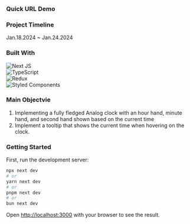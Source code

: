 ### Quick URL Demo


### Project Timeline
Jan.18.2024 ~ Jan.24.2024

### Built With 
![Next JS](https://img.shields.io/badge/Next-black?style=for-the-badge&logo=next.js&logoColor=white)
<br>
![TypeScript](https://img.shields.io/badge/typescript-%23007ACC.svg?style=for-the-badge&logo=typescript&logoColor=white)
<br>
![Redux](https://img.shields.io/badge/redux-%23593d88.svg?style=for-the-badge&logo=redux&logoColor=white)
<br>
![Styled Components](https://img.shields.io/badge/styled--components-DB7093?style=for-the-badge&logo=styled-components&logoColor=white)

### Main Objectvie
1. Implementing a fully fledged Analog clock with an hour hand, minute hand, and second hand shown based on the current time
2. Implement a tooltip that shows the current time when hovering on the clock.

### Getting Started

First, run the development server:

```bash
npx next dev
# or
yarn next dev
# or
pnpm next dev
# or
bun next dev
```

Open [http://localhost:3000](http://localhost:3000) with your browser to see the result.

